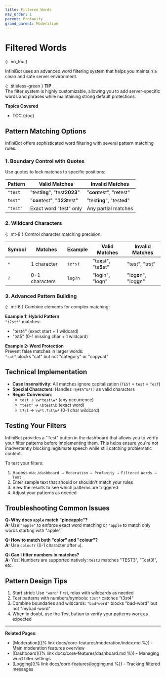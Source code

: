 ```yaml
---
title: Filtered Words
nav_order: 1
parent: Profanity
grand_parent: Moderation
---
```


# Filtered Words
{: .no_toc }

InfiniBot uses an advanced word filtering system that helps you maintain a clean and safe server environment.

{: .titleless-green }
**TIP**  
The filter system is highly customizable, allowing you to add server-specific words and phrases while maintaining strong default protections.

**Topics Covered**
- TOC
{:toc}

## Pattern Matching Options

InfiniBot offers sophisticated word filtering with several pattern matching rules:

### 1. Boundary Control with Quotes

Use quotes to lock matches to specific positions:

| Pattern | Valid Matches | Invalid Matches |
|---------|--------------|-----------------|
| `"test` | "test**ing**", "test**2023**" | "**con**test", "**re**test" |
| `test"` | "**con**test", "**123**test" | "test**ing**", "test**ed**" |
| `"test"` | Exact word "test" only | Any partial matches |


### 2. Wildcard Characters
{: .mt-8 }
Control character matching precision:

| Symbol | Matches | Example | Valid Matches | Invalid Matches |
|--------|---------|---------|--------------|-----------------|
| `*` | 1 character | `te*st` | "te**x**st", "te**5**st" | "test", "trst" |
| `?` | 0-1 characters | `log?n` | "login", "logn" | "log**o**n", "log**g**n" |

### 3. Advanced Pattern Building
{: .mt-8 }
Combine elements for complex matching:

**Example 1: Hybrid Pattern**  
`"t?st*"` matches:
- "test4" (exact start + 1 wildcard)
- "tst5" (0-1 missing char + 1 wildcard)

**Example 2: Word Protection**  
Prevent false matches in larger words:  
`"cat"` blocks "cat" but not "category" or "copycat"

## Technical Implementation

- **Case Insensitivity**: All matches ignore capitalization (`TEST` = `test` = `TesT`)
- **Special Characters**: Handles `!@#$%^&*()` as valid characters
- **Regex Conversion**:
  - `test` → `\w*test\w*` (any occurrence)
  - `"test"` → `\btest\b` (exact word)
  - `t?st` → `\w*t.?st\w*` (0-1 char wildcard)

## Testing Your Filters

InfiniBot provides a "Test" button in the dashboard that allows you to verify your filter patterns before implementing them. This helps ensure you're not inadvertently blocking legitimate speech while still catching problematic content.

To test your filters:
1. Access via: `/dashboard → Moderation → Profanity → Filtered Words → Test`
2. Enter sample text that should or shouldn't match your rules
3. View the results to see which patterns are triggered
4. Adjust your patterns as needed

## Troubleshooting Common Issues

**Q: Why does `apple` match "pineapple"?**  
**A:** Use `"apple"` to enforce exact word matching or `"apple` to match only words starting with "apple".

**Q: How to match both "color" and "colour"?**  
**A:** Use `colou?r` (0-1 character after `u`).

**Q: Can I filter numbers in matches?**  
**A:** Yes! Numbers are supported natively: `test3` matches "TEST3", "Test3!", etc.

## Pattern Design Tips

1. Start strict: Use `"word"` first, relax with wildcards as needed
2. Test patterns with numbers/symbols: `t3st*` catches "t3st4"
3. Combine boundaries and wildcards: `"bad*word"` blocks "bad-word" but not "mybad-word"
4. When in doubt, use the Test button to verify your patterns work as expected

---

**Related Pages:**
- [Moderation]({% link docs/core-features/moderation/index.md %}) - Main moderation features overview
- [Dashboard]({% link docs/core-features/dashboard.md %}) - Managing word filter settings
- [Logging]({% link docs/core-features/logging.md %}) - Tracking filtered messages
